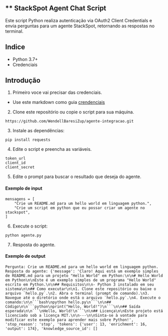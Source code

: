 ## ** StackSpot Agent Chat Script

Este script Python realiza autenticação via OAuth2 Client Credentials e envia perguntas para um agente StackSpot, retornando as respostas no terminal.


## Indice

- Python 3.7+
- Credenciais

## Introdução

1. Primeiro voce vai precisar das credenciais. 
- Use este markdown como guia [crendenciais](/credenciais.md) 

2. Clone este repositório ou copie o script para sua máquina.

```shell
https://github.com/WendellBaresiZup/agente-integracao.git
```

3. Instale as dependências:

```shell
pip install requests
```

4. Edite o script e preencha as variáveis.

```shell
token_url
client_id
client_secret
```

5. Edite o prompt para buscar o resultado que deseja do agente.

#### Exemplo de input
```shell
mensagens = [
    "Crie um README.md para um hello world em linguagem python.",
    "Crie um script em python que eu possar criar um agente no stackspot",
]
```

6. Execute o script:

```shell
python agente.py
```

7. Resposta do agente.
#### Exemplo de output

```shell
Pergunta: Crie um README.md para um hello world em linguagem python.
Resposta do agente: {'message': 'Claro! Aqui está um exemplo simples de README.md para um projeto "Hello World" em Python:\n\n# Hello World em Python\n\nEste é um exemplo simples de um programa "Hello World" escrito em Python.\n\n## Requisitos\n\n- Python 3 instalado em seu sistema\n\n## Como executar\n\n1. Clone este repositório ou baixe o arquivo `hello.py`.\n2. Abra o terminal (prompt de comando).\n3. Navegue até o diretório onde está o arquivo `hello.py`.\n4. Execute o comando:\n\n```bash\npython hello.py\n```\n\n## Código\n\n```python\nprint("Hello, World!")\n```\n\n## Saída esperada\n\n```\nHello, World!\n```\n\n## Licença\n\nEste projeto está licenciado sob a licença MIT.\n\n---\n\nSinta-se à vontade para modificar este exemplo para aprender mais sobre Python!', 'stop_reason': 'stop', 'tokens': {'user': 13, 'enrichment': 16, 'output': 174}, 'knowledge_source_id': []
```